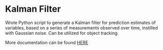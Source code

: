 # Kalman Filter

Wrote Python script to generate a Kalman filter for prediction estimates of variables, based on a series of measurements observed over time, 
instilled with Gaussian noise. Can be utilized for object tracking.

More documentation can be found [HERE](https://www.notion.so/Marmoset-Machine-Vision-Research-Documentation-78cda1797fc14cf0abad1a8d26058693?pvs=4)
